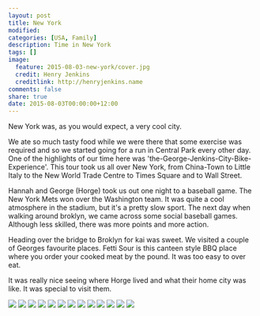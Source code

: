 ```yaml
---
layout: post
title: New York
modified:
categories: [USA, Family]
description: Time in New York
tags: []
image:
  feature: 2015-08-03-new-york/cover.jpg
  credit: Henry Jenkins
  creditlink: http://henryjenkins.name
comments: false
share: true
date: 2015-08-03T00:00:00+12:00
---
```

New York was, as you would expect, a very cool city.

We ate so much tasty food while we were there that some exercise was required
and so we started going for a run in Central Park every other day.  One of the
highlights of our time here was 'the-George-Jenkins-City-Bike-Experience'. This
tour took us all over New York, from China-Town to Little Italy to the New
World Trade Centre to Times Square and to Wall Street.

Hannah and George (Horge) took us out one night to a baseball game. The New
York Mets won over the Washington team. It was quite a cool atmosphere in the
stadium, but it's a pretty slow sport. The next day when walking around
broklyn, we came across some social baseball games. Although less skilled,
there was more points and more action.

Heading over the bridge to Broklyn for kai was sweet. We visited a couple of
Georges favourite places. Fetti Sour is this canteen style BBQ place where you
order your cooked meat by the pound. It was too easy to over eat.

It was really nice seeing where Horge lived and what their home city was like.
It was special to visit them.

<img src="/images/2015-08-03-new-york/IMG_20150801_125700.jpg">

<img src="/images/2015-08-03-new-york/IMG_20150729_125328.jpg">

<img src="/images/2015-08-03-new-york/IMG_20150804_083506.jpg">

<img src="/images/2015-08-03-new-york/IMG_20150801_103915.jpg">

<img src="/images/2015-08-03-new-york/PANO_20150801_103736.jpg">

<img src="/images/2015-08-03-new-york/IMG_20150731_134313.jpg">

<img src="/images/2015-08-03-new-york/IMG_20150729_104015.jpg">

<img src="/images/2015-08-03-new-york/IMG_20150801_104019.jpg">

<img src="/images/2015-08-03-new-york/IMG_20150803_125330.jpg">

<img src="/images/2015-08-03-new-york/IMG_20150731_191938.jpg">

<img src="/images/2015-08-03-new-york/IMG_20150731_181749.jpg">

<img src="/images/2015-08-03-new-york/IMG_20150801_103836.jpg">

<img src="/images/2015-08-03-new-york/IMG_20150729_105424.jpg">

